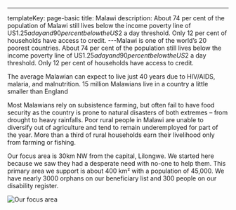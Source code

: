 ---
templateKey: page-basic
title: Malawi
description:
  About 74 per cent of the population of Malawi still lives below the income
  poverty line of US$1.25 a day and 90 per cent below the US$2 a day threshold. Only
  12 per cent of households have access to credit.
---Malawi is one of the world’s 20 poorest countries. About 74 per cent of the population still lives below the income poverty line of US$1.25 a day and 90 per cent below the US$2 a day threshold. Only 12 per cent of households have access to credit.

The average Malawian can expect to live just 40 years due to HIV/AIDS, malaria, and malnutrition. 15 million Malawians live in a country a little smaller than England

Most Malawians rely on subsistence farming, but often fail to have food security as the country is prone to natural disasters of both extremes – from drought to heavy rainfalls. Poor rural people in Malawi are unable to diversify out of agriculture and tend to remain underemployed for part of the year. More than a third of rural households earn their livelihood only from farming or fishing.

Our focus area is 30km NW from the capital, Lilongwe. We started here because we saw they had a desperate need with no-one to help them. This primary area we support is about 400 km² with a population of 45,000. We have nearly 3000 orphans on our beneficiary list and 300 people on our disability register.

![Our focus area](/img/focus-area1.png "Our focus area")
